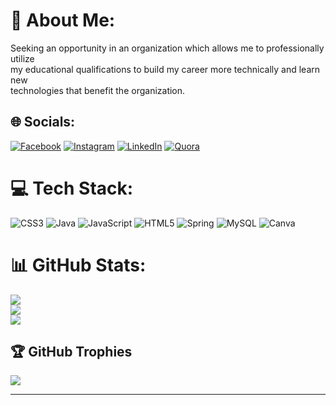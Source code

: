 # 💫 About Me:
Seeking an opportunity in an organization which allows me to professionally utilize <br>my educational qualifications to build my career more technically and learn new <br>technologies that benefit the organization.


## 🌐 Socials:
[![Facebook](https://img.shields.io/badge/Facebook-%231877F2.svg?logo=Facebook&logoColor=white)](https://facebook.com/abhiram.mithur.7) [![Instagram](https://img.shields.io/badge/Instagram-%23E4405F.svg?logo=Instagram&logoColor=white)](https://instagram.com/abhiram.mithur) [![LinkedIn](https://img.shields.io/badge/LinkedIn-%230077B5.svg?logo=linkedin&logoColor=white)](https://linkedin.com/in/abhiram-mithur-7b65a71ba) [![Quora](https://img.shields.io/badge/Quora-%23B92B27.svg?logo=Quora&logoColor=white)](https://quora.com/profile/Abhiram-Mithur) 

# 💻 Tech Stack:
![CSS3](https://img.shields.io/badge/css3-%231572B6.svg?style=plastic&logo=css3&logoColor=white) ![Java](https://img.shields.io/badge/java-%23ED8B00.svg?style=plastic&logo=java&logoColor=white) ![JavaScript](https://img.shields.io/badge/javascript-%23323330.svg?style=plastic&logo=javascript&logoColor=%23F7DF1E) ![HTML5](https://img.shields.io/badge/html5-%23E34F26.svg?style=plastic&logo=html5&logoColor=white) ![Spring](https://img.shields.io/badge/spring-%236DB33F.svg?style=plastic&logo=spring&logoColor=white) ![MySQL](https://img.shields.io/badge/mysql-%2300f.svg?style=plastic&logo=mysql&logoColor=white) ![Canva](https://img.shields.io/badge/Canva-%2300C4CC.svg?style=plastic&logo=Canva&logoColor=white)
# 📊 GitHub Stats:
![](https://abhiram-mithur.vercel.app/api?username=Abhiram-Mithur&theme=highcontrast&hide_border=false&include_all_commits=false&count_private=false)<br/>
![](https://github-readme-streak-stats.herokuapp.com/?user=Abhiram-Mithur&theme=highcontrast&hide_border=false)<br/>
![](https://abhiram-mithur.vercel.app/api/top-langs/?username=Abhiram-Mithur&theme=highcontrast&hide_border=false&include_all_commits=false&count_private=false&layout=compact)

## 🏆 GitHub Trophies
![](https://abhiram-mithur.vercel.app/?username=Abhiram-Mithur&theme=dracula&no-frame=false&no-bg=true&margin-w=4)

---



